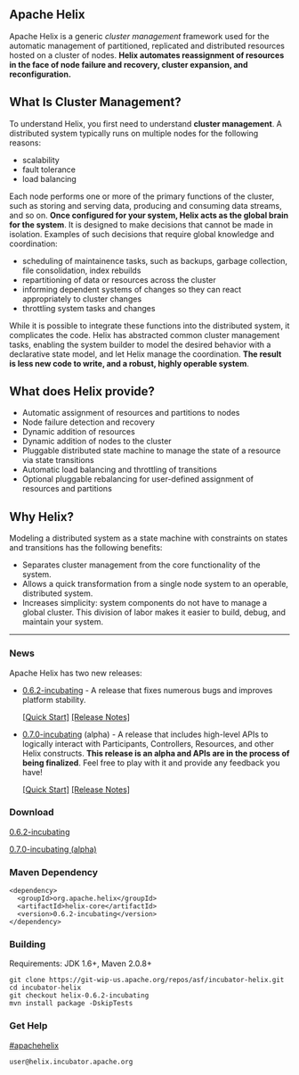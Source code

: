 <!---
Licensed to the Apache Software Foundation (ASF) under one
or more contributor license agreements.  See the NOTICE file
distributed with this work for additional information
regarding copyright ownership.  The ASF licenses this file
to you under the Apache License, Version 2.0 (the
"License"); you may not use this file except in compliance
with the License.  You may obtain a copy of the License at

  http://www.apache.org/licenses/LICENSE-2.0

Unless required by applicable law or agreed to in writing,
software distributed under the License is distributed on an
"AS IS" BASIS, WITHOUT WARRANTIES OR CONDITIONS OF ANY
KIND, either express or implied.  See the License for the
specific language governing permissions and limitations
under the License.
-->

<head>
  <title>Home</title>
</head>


## Apache Helix

Apache Helix is a generic _cluster management_ framework used for the automatic management of partitioned, replicated and distributed resources hosted on a cluster of nodes. __Helix automates reassignment of resources in the face of node failure and recovery, cluster expansion, and reconfiguration.__


## What Is Cluster Management?

To understand Helix, you first need to understand __cluster management__. A distributed system typically runs on multiple nodes for the following reasons:

* scalability
* fault tolerance
* load balancing

Each node performs one or more of the primary functions of the cluster, such as storing and serving data, producing and consuming data streams, and so on. __Once configured for your system, Helix acts as the global brain for the system__. It is designed to make decisions that cannot be made in isolation.  Examples of such decisions that require global knowledge and coordination:

* scheduling of maintainence tasks, such as backups, garbage collection, file consolidation, index rebuilds
* repartitioning of data or resources across the cluster
* informing dependent systems of changes so they can react appropriately to cluster changes
* throttling system tasks and changes

While it is possible to integrate these functions into the distributed system, it complicates the code. Helix has abstracted common cluster management tasks, enabling the system builder to model the desired behavior with a declarative state model, and let Helix manage the coordination. __The result is less new code to write, and a robust, highly operable system__.

## What does Helix provide?

* Automatic assignment of resources and partitions to nodes
* Node failure detection and recovery
* Dynamic addition of resources
* Dynamic addition of nodes to the cluster
* Pluggable distributed state machine to manage the state of a resource via state transitions
* Automatic load balancing and throttling of transitions
* Optional pluggable rebalancing for user-defined assignment of resources and partitions


## Why Helix?

Modeling a distributed system as a state machine with constraints on states and transitions has the following benefits:

* Separates cluster management from the core functionality of the system.
* Allows a quick transformation from a single node system to an operable, distributed system.
* Increases simplicity: system components do not have to manage a global cluster.  This division of labor makes it easier to build, debug, and maintain your system.

---

### News

Apache Helix has two new releases:

* [0.6.2-incubating](./site-releases/0.6.2-incubating-site/index.html) - A release that fixes numerous bugs and improves platform stability.

    [\[Quick Start\]](./site-releases/0.6.2-incubating-site/Quickstart.html) [\[Release Notes\]](./releasenotes/release-0.6.2-incubating.html)

* [0.7.0-incubating](./site-releases/0.7.0-incubating-site/index.html) (alpha) - A release that includes high-level APIs to logically interact with Participants, Controllers, Resources, and other Helix constructs. __This release is an alpha and APIs are in the process of being finalized__. Feel free to play with it and provide any feedback you have!

    [\[Quick Start\]](./site-releases/0.7.0-incubating-site/Quickstart.html) [\[Release Notes\]](./releasenotes/release-0.7.0-incubating.html)

### Download

<a href="./site-releases/0.6.2-incubating-site/download.html" class="btn btn-primary btn-small">0.6.2-incubating</a>

<a href="./site-releases/0.7.0-incubating-site/download.html" class="btn btn-primary btn-small">0.7.0-incubating (alpha)</a>

### Maven Dependency

```
<dependency>
  <groupId>org.apache.helix</groupId>
  <artifactId>helix-core</artifactId>
  <version>0.6.2-incubating</version>
</dependency>
```

### Building

Requirements: JDK 1.6+, Maven 2.0.8+

```
git clone https://git-wip-us.apache.org/repos/asf/incubator-helix.git
cd incubator-helix
git checkout helix-0.6.2-incubating
mvn install package -DskipTests
```

### Get Help

[#apachehelix](./IRC.html)

`user@helix.incubator.apache.org`
